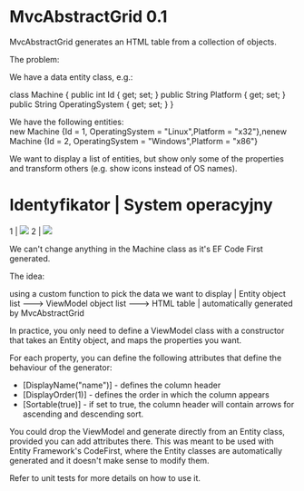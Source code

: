 MvcAbstractGrid 0.1
===============

MvcAbstractGrid generates an HTML table from a collection of objects.

The problem:

We have a data entity class, e.g.:

  class Machine
	{
		public int Id { get; set; }
		public String Platform { get; set; }
		public String OperatingSystem { get; set; }
	}

We have the following entities:
new Machine {Id = 1, OperatingSystem = "Linux",Platform = "x32"},nenew Machine {Id = 2, OperatingSystem = "Windows",Platform = "x86"}


We want to display a list of entities, but show only some of the properties
and transform others (e.g. show icons instead of OS names).

Identyfikator       |  System operacyjny
=============================================
1                   | <img src="Linux.jpg"/>
2                   | <img src="Windows.jpg"/>

We can't change anything in the Machine class as it's EF Code First generated.

The idea:

  using a custom function to pick the data we want to display
                    |
Entity object list ---> ViewModel object list ---> HTML table
                                               |
                                  automatically generated
                                     by MvcAbstractGrid

In practice, you only need to define a ViewModel class with a constructor
that takes an Entity object, and maps the properties you want.

For each property, you can define the following attributes that define the behaviour
of the generator:
- [DisplayName("name")] - defines the column header
- [DisplayOrder(1)] - defines the order in which the column appears
- [Sortable(true)] - if set to true, the column header will contain arrows for
ascending and descending sort.

You could drop the ViewModel and generate directly from an Entity class, provided you
can add attributes there. This was meant to be used with Entity Framework's CodeFirst,
where the Entity classes are automatically generated and it doesn't make sense to modify
them.

Refer to unit tests for more details on how to use it.
